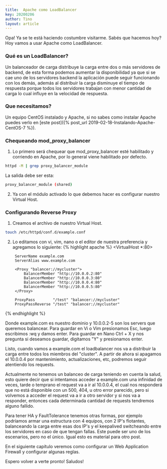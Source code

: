 ```yaml
---
title:  Apache como LoadBalancer
key: 20200206
author: Tino
layout: article
---
```


Opa! Ya se te está haciendo costumbre visitarme.
Sabés que hacemos hoy? Hoy vamos a usar Apache como LoadBalancer.

### Qué es un LoadBalancer?
Un balanceador de carga distribuye la carga entre dos o más servidores de backend, de esta forma podemos aumentar la disponibilidad ya que si se cae uno de los servidores backend la aplicación puede seguir funcionando con los demás, además al distribuir la carga disminuye el tiempo de respuesta porque todos los servidores trabajan con menor cantidad de carga lo cual influye en la velocidad de respuesta.

### Que necesitamos?

Un equipo CentOS instalado y Apache, si no sabes como instalar Apache puedes verlo en [este post]({% post_url 2019-02-18-Instalando-Apache-CentOS-7 %}).

### Chequeando mod_proxy_balancer

1. Lo primero será chequear que mod_proxy_balancer esté habilitado y corriendo en Apache, por lo general viene habilitado por defecto.
~~~ bash
httpd -M | grep proxy_balancer_module
~~~
La salida debe ser esta:
~~~ bash
proxy_balancer_module (shared)
~~~

2. Ya con el módulo activado lo que debemos hacer es configurar nuestro Virtual Host.

### Configurando Reverse Proxy

1. Creamos el archivo de nuestro Virtual Host.
~~~ bash
touch /etc/httpd/conf.d/example.conf
~~~

2. Lo editamos con vi, vim, nano o el editor de nuestra preferencia y agregamos lo siguiente:
{% highlight apache %}
<VirtualHost *:80>

        ServerName example.com
        ServerAlias www.example.com

        <Proxy "balancer://mycluster">
            BalancerMember "http://10.0.0.2:80"
            BalancerMember "http://10.0.0.3:80"
            BalancerMember "http://10.0.0.4:80"
            BalancerMember "http://10.0.0.5:80"
        </Proxy>

        ProxyPass        "/test" "balancer://mycluster"
        ProxyPassReverse "/test" "balancer://mycluster"

</VirtualHost>
{% endhighlight %}

Donde example.com es nuestro dominio y 10.0.0.2-5 son los servers que queremos balancear.
Para guardar en Vi o Vim presionamos Esc, luego escribimos :wq y damos enter.
Para guardar en Nano Ctrl + X y nos pregunta si deseamos guardar, digitamos "Y" y presionamos enter.

Listo, cuando vamos a example.com el loadbalancer nos va a distribuir la carga entre todos los miembros del "cluster".
A partir de ahora si apagamos el 10.0.0.4 por mantenimiento, actualizaciones, etc, podremos seguir atentiendo los requests.

Actualmente no tenemos un balanceo de carga teniendo en cuenta la salud, esto quiere decir que si intentamos acceder a example.com una infinidad de veces, tarde o temprano el request va a ir al 10.0.0.4, el cual nos responderá que no está disponible con un 500, 404, u otro error parecido, pero si volvemos a acceder el request va a ir a otro servidor y si nos va a responder, entonces cada determinada cantidad de requests tendremos alguno fallido.

Para tener HA y FaultTolerance tenemos otras formas, por ejemplo podríamos armar una estructura con 4 equipos, con 2 IP's flotantes, balanceando la carga entre esas dos IP's y el keepalived switcheando entre los servidores en caso de que tengan fallas. Este puede ser uno de los escenarios, pero no el único. Igual esto es material para otro post.

En el siguiente capítulo veremos como configurar un Web Application Firewall y configurar algunas reglas.

Espero volver a verte pronto! Saludos!